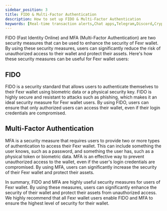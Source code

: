 ```yaml
---
sidebar_position: 3
title: FIDO & Multi-Factor Authentication
description: How to set up FIDO & Multi-Factor Authentication
keywords: [Real-time transaction alerts,Chat apps,Telegram,Discord,Cryptocurrencies,Digital assets,Portfolio,Market movements,Informed decisions,Buying,Selling,Holding,Community,Engaging experience,Success]
---
```


FIDO (Fast Identity Online) and MFA (Multi-Factor Authentication) are two security measures that can be used to enhance the security of Fexr wallet. By using these security measures, users can significantly reduce the risk of unauthorized access to their wallet and protect their assets. Here's how these security measures can be useful for Fexr wallet users:

## FIDO

FIDO is a security standard that allows users to authenticate themselves to their Fexr wallet using biometric data or a physical security key. FIDO is highly secure and resistant to attacks such as phishing, which makes it an ideal security measure for Fexr wallet users. By using FIDO, users can ensure that only authorized users can access their wallet, even if their login credentials are compromised.

## Multi-Factor Authentication

MFA is a security measure that requires users to provide two or more types of authentication to access their Fexr wallet. This can include something the user knows, such as a password, and something the user has, such as a physical token or biometric data. MFA is an effective way to prevent unauthorized access to the wallet, even if the user's login credentials are compromised. By using MFA, users can significantly increase the security of their Fexr wallet and protect their assets.

In summary, FIDO and MFA are highly useful security measures for users of Fexr wallet. By using these measures, users can significantly enhance the security of their wallet and protect their assets from unauthorized access. We highly recommend that all Fexr wallet users enable FIDO and MFA to ensure the highest level of security for their wallet.

